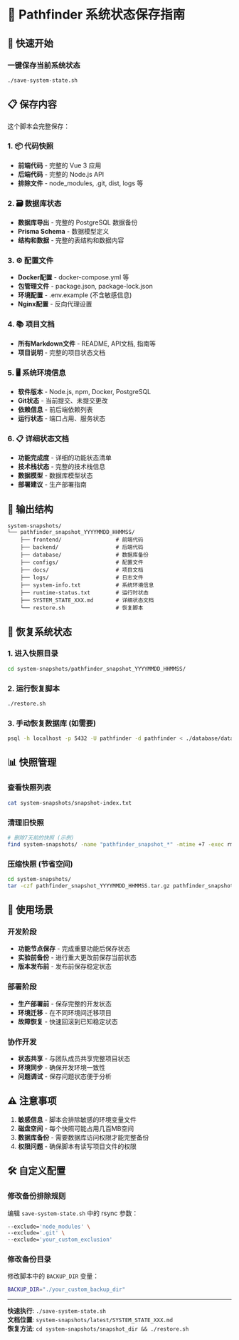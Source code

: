 # 🔄 Pathfinder 系统状态保存指南

## 🚀 快速开始

### 一键保存当前系统状态
```bash
./save-system-state.sh
```

## 📋 保存内容

这个脚本会完整保存：

### 1. 📦 代码快照
- **前端代码** - 完整的 Vue 3 应用
- **后端代码** - 完整的 Node.js API
- **排除文件** - node_modules, .git, dist, logs 等

### 2. 🗃️ 数据库状态
- **数据库导出** - 完整的 PostgreSQL 数据备份
- **Prisma Schema** - 数据模型定义
- **结构和数据** - 完整的表结构和数据内容

### 3. ⚙️ 配置文件
- **Docker配置** - docker-compose.yml 等
- **包管理文件** - package.json, package-lock.json
- **环境配置** - .env.example (不含敏感信息)
- **Nginx配置** - 反向代理设置

### 4. 📚 项目文档
- **所有Markdown文件** - README, API文档, 指南等
- **项目说明** - 完整的项目状态文档

### 5. 🖥️ 系统环境信息
- **软件版本** - Node.js, npm, Docker, PostgreSQL
- **Git状态** - 当前提交、未提交更改
- **依赖信息** - 前后端依赖列表
- **运行状态** - 端口占用、服务状态

### 6. 📋 详细状态文档
- **功能完成度** - 详细的功能状态清单
- **技术栈状态** - 完整的技术栈信息
- **数据模型** - 数据库模型状态
- **部署建议** - 生产部署指南

## 📁 输出结构

```
system-snapshots/
└── pathfinder_snapshot_YYYYMMDD_HHMMSS/
    ├── frontend/                 # 前端代码
    ├── backend/                  # 后端代码
    ├── database/                 # 数据库备份
    ├── configs/                  # 配置文件
    ├── docs/                     # 项目文档
    ├── logs/                     # 日志文件
    ├── system-info.txt           # 系统环境信息
    ├── runtime-status.txt        # 运行时状态
    ├── SYSTEM_STATE_XXX.md       # 详细状态文档
    └── restore.sh                # 恢复脚本
```

## 🔄 恢复系统状态

### 1. 进入快照目录
```bash
cd system-snapshots/pathfinder_snapshot_YYYYMMDD_HHMMSS/
```

### 2. 运行恢复脚本
```bash
./restore.sh
```

### 3. 手动恢复数据库 (如需要)
```bash
psql -h localhost -p 5432 -U pathfinder -d pathfinder < ./database/database_dump.sql
```

## 📊 快照管理

### 查看快照列表
```bash
cat system-snapshots/snapshot-index.txt
```

### 清理旧快照
```bash
# 删除7天前的快照 (示例)
find system-snapshots/ -name "pathfinder_snapshot_*" -mtime +7 -exec rm -rf {} \;
```

### 压缩快照 (节省空间)
```bash
cd system-snapshots/
tar -czf pathfinder_snapshot_YYYYMMDD_HHMMSS.tar.gz pathfinder_snapshot_YYYYMMDD_HHMMSS/
```

## 🎯 使用场景

### 开发阶段
- **功能节点保存** - 完成重要功能后保存状态
- **实验前备份** - 进行重大更改前保存当前状态
- **版本发布前** - 发布前保存稳定状态

### 部署阶段
- **生产部署前** - 保存完整的开发状态
- **环境迁移** - 在不同环境间迁移项目
- **故障恢复** - 快速回滚到已知稳定状态

### 协作开发
- **状态共享** - 与团队成员共享完整项目状态
- **环境同步** - 确保开发环境一致性
- **问题调试** - 保存问题状态便于分析

## ⚠️ 注意事项

1. **敏感信息** - 脚本会排除敏感的环境变量文件
2. **磁盘空间** - 每个快照可能占用几百MB空间
3. **数据库备份** - 需要数据库访问权限才能完整备份
4. **权限问题** - 确保脚本有读写项目文件的权限

## 🛠️ 自定义配置

### 修改备份排除规则
编辑 `save-system-state.sh` 中的 rsync 参数：
```bash
--exclude='node_modules' \
--exclude='.git' \
--exclude='your_custom_exclusion'
```

### 修改备份目录
修改脚本中的 `BACKUP_DIR` 变量：
```bash
BACKUP_DIR="./your_custom_backup_dir"
```

---

**快速执行**: `./save-system-state.sh`  
**文档位置**: `system-snapshots/latest/SYSTEM_STATE_XXX.md`  
**恢复方法**: `cd system-snapshots/snapshot_dir && ./restore.sh`